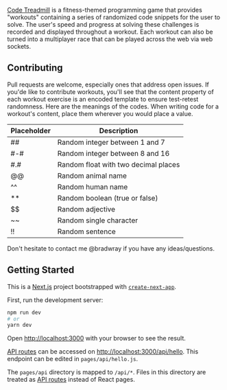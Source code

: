[Code Treadmill](https://www.code-treadmill/) is a fitness-themed programming game that provides "workouts" containing a series of randomized code snippets for the user to solve. The user's speed and progress at solving these challenges is recorded and displayed throughout a workout. Each workout can also be turned into a multiplayer race that can be played across the web via web sockets.

## Contributing

Pull requests are welcome, especially ones that address open issues. If you'de like to contribute workouts, you'll see that the content property of each workout exercise is an encoded template to ensure test-retest randomness. Here are the meanings of the codes. When writing code for a workout's content, place them wherever you would place a value. 

| Placeholder | Description                            |
|-------------|----------------------------------------|
| ##          | Random integer between 1 and 7         |
| #-#         | Random integer between 8 and 16        |
| #.#         | Random float with two decimal places   |
| @@          | Random animal name                    |
| ^^          | Random human name                     |
| **          | Random boolean (true or false)        |
| $$          | Random adjective                      |
| ~~          | Random single character               |
| !!          | Random sentence                       |

Don't hesitate to contact me @bradwray if you have any ideas/questions.



## Getting Started

This is a [Next.js](https://nextjs.org/) project bootstrapped with [`create-next-app`](https://github.com/vercel/next.js/tree/canary/packages/create-next-app).

First, run the development server:

```bash
npm run dev
# or
yarn dev
```

Open [http://localhost:3000](http://localhost:3000) with your browser to see the result.

[API routes](https://nextjs.org/docs/api-routes/introduction) can be accessed on [http://localhost:3000/api/hello](http://localhost:3000/api/hello). This endpoint can be edited in `pages/api/hello.js`.

The `pages/api` directory is mapped to `/api/*`. Files in this directory are treated as [API routes](https://nextjs.org/docs/api-routes/introduction) instead of React pages.
